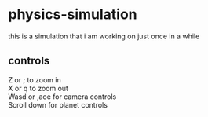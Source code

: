# physics-simulation  
this is a simulation that i am working on just once in a while  
  
## controls  
Z or ; to zoom in  
X or q to zoom out   
Wasd or ,aoe for camera controls  
Scroll down for planet controls  
